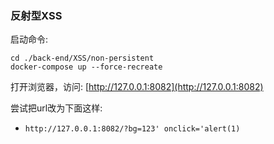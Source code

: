 ### 反射型XSS

启动命令:

```shell
cd ./back-end/XSS/non-persistent
docker-compose up --force-recreate
```

打开浏览器，访问: [http://127.0.0.1:8082](http://127.0.0.1:8082)

尝试把url改为下面这样:
* `http://127.0.0.1:8082/?bg=123' onclick='alert(1)`

